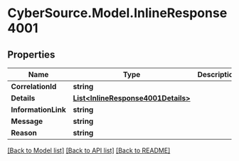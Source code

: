 # CyberSource.Model.InlineResponse4001
## Properties

Name | Type | Description | Notes
------------ | ------------- | ------------- | -------------
**CorrelationId** | **string** |  | [optional] 
**Details** | [**List&lt;InlineResponse4001Details&gt;**](InlineResponse4001Details.md) |  | [optional] 
**InformationLink** | **string** |  | [optional] 
**Message** | **string** |  | 
**Reason** | **string** |  | 

[[Back to Model list]](../README.md#documentation-for-models) [[Back to API list]](../README.md#documentation-for-api-endpoints) [[Back to README]](../README.md)

